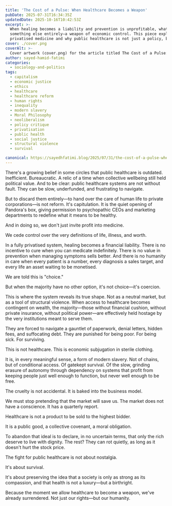 ```yaml
---
title: 'The Cost of a Pulse: When Healthcare Becomes a Weapon'
pubDate: 2025-07-31T16:34:35Z
updatedDate: 2025-10-16T10:42:53Z
excerpt: >-
  When healing becomes a liability and prevention is unprofitable, what we call “healthcare” becomes
  something else entirely—a weapon of economic control. This piece explores the true cost of
  privatised medicine and why public healthcare is not just a policy, but a moral imperative.
cover: ./cover.png
coverAlt: >-
  Cover artwork (cover.png) for the article titled The Cost of a Pulse: When Healthcare Becomes a Weapon.
author: sayed-hamid-fatimi
categories:
  - sociology-and-politics
tags:
  - capitalism
  - economic justice
  - ethics
  - healthcare
  - healthcare reform
  - human rights
  - inequality
  - modern slavery
  - Moral Philosophy
  - neoliberalism
  - policy critique
  - privatisation
  - public health
  - social justice
  - structural violence
  - survival

canonical: https://sayedhfatimi.blog/2025/07/31/the-cost-of-a-pulse-when-healthcare-becomes-a-weapon/
---
```


There's a growing belief in some circles that public healthcare is outdated. Inefficient. Bureaucratic. A relic of a time when collective wellbeing still held political value. And to be clear: public healthcare systems are not without fault. They can be slow, underfunded, and frustrating to navigate.

But to discard them entirely—to hand over the care of human life to private corporations—is not reform. It's capitulation. It is the quiet opening of Pandora's box, giving permission to psychopathic CEOs and marketing departments to redefine what it means to be healthy.

And in doing so, we don't just invite profit into medicine.

We cede control over the very definitions of life, illness, and worth.

In a fully privatised system, healing becomes a financial liability. There is no incentive to cure when you can medicate indefinitely. There is no value in prevention when managing symptoms sells better. And there is no humanity in care when every patient is a number, every diagnosis a sales target, and every life an asset waiting to be monetised.

We are told this is "choice."

But when the majority have no other option, it's not choice—it's coercion.

This is where the system reveals its true shape. Not as a neutral market, but as a tool of structural violence. When access to healthcare becomes contingent on wealth, the majority—those without financial cushion, without private insurance, without political power—are effectively held hostage by the very institutions meant to serve them.

They are forced to navigate a gauntlet of paperwork, denial letters, hidden fees, and suffocating debt. They are punished for being poor. For being sick. For surviving.

This is not healthcare. This is economic subjugation in sterile clothing.

It is, in every meaningful sense, a form of modern slavery. Not of chains, but of conditional access. Of gatekept survival. Of the slow, grinding erasure of autonomy through dependency on systems that profit from keeping people just well enough to function, but never well enough to be free.

The cruelty is not accidental. It is baked into the business model.

We must stop pretending that the market will save us. The market does not have a conscience. It has a quarterly report.

Healthcare is not a product to be sold to the highest bidder.

It is a public good, a collective covenant, a moral obligation.

To abandon that ideal is to declare, in no uncertain terms, that only the rich deserve to live with dignity. The rest? They can rot quietly, as long as it doesn't hurt the stock price.

The fight for public healthcare is not about nostalgia.

It's about survival.

It's about preserving the idea that a society is only as strong as its compassion, and that health is not a luxury—but a birthright.

Because the moment we allow healthcare to become a weapon, we've already surrendered. Not just our rights—but our humanity.
